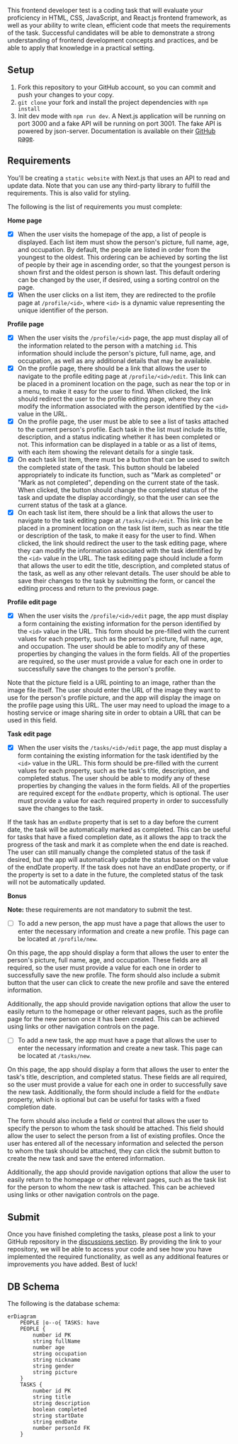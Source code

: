 This frontend developer test is a coding task that will evaluate your proficiency in HTML, CSS, JavaScript, and React.js frontend framework, as well as your ability to write clean, efficient code that meets the requirements of the task. Successful candidates will be able to demonstrate a strong understanding of frontend development concepts and practices, and be able to apply that knowledge in a practical setting.

## Setup

1. Fork this repository to your GitHub account, so you can commit and push your changes to your copy.
2. `git clone` your fork and install the project dependencies with `npm install`
3. Init dev mode with `npm run dev`. A Next.js application will be running on port 3000 and a fake API will be running on port 3001. The fake API is powered by json-server. Documentation is available on their [GitHub page](https://github.com/typicode/json-server).

## Requirements

You'll be creating a `static website` with Next.js that uses an API to read and update data. Note that you can use any third-party library to fulfill the requirements. This is also valid for styling.

The following is the list of requirements you must complete:

**Home page**
- [x] When the user visits the homepage of the app, a list of people is displayed. Each list item must show the person's picture, full name, age, and occupation. By default, the people are listed in order from the youngest to the oldest. This ordering can be achieved by sorting the list of people by their age in ascending order, so that the youngest person is shown first and the oldest person is shown last. This default ordering can be changed by the user, if desired, using a sorting control on the page.
- [x] When the user clicks on a list item, they are redirected to the profile page at `/profile/<id>`, where `<id>` is a dynamic value representing the unique identifier of the person.

**Profile page**
- [x] When the user visits the `/profile/<id>` page, the app must display all of the information related to the person with a matching `id`. This information should include the person's picture, full name, age, and occupation, as well as any additional details that may be available.
- [x] On the profile page, there should be a link that allows the user to navigate to the profile editing page at `/profile/<id>/edit`. This link can be placed in a prominent location on the page, such as near the top or in a menu, to make it easy for the user to find. When clicked, the link should redirect the user to the profile editing page, where they can modify the information associated with the person identified by the `<id>` value in the URL.
- [x] On the profile page, the user must be able to see a list of tasks attached to the current person's profile. Each task in the list must include its title, description, and a status indicating whether it has been completed or not. This information can be displayed in a table or as a list of items, with each item showing the relevant details for a single task.
- [x] On each task list item, there must be a button that can be used to switch the completed state of the task. This button should be labeled appropriately to indicate its function, such as "Mark as completed" or "Mark as not completed", depending on the current state of the task. When clicked, the button should change the completed status of the task and update the display accordingly, so that the user can see the current status of the task at a glance.
- [x] On each task list item, there should be a link that allows the user to navigate to the task editing page at `/tasks/<id>/edit`. This link can be placed in a prominent location on the task list item, such as near the title or description of the task, to make it easy for the user to find. When clicked, the link should redirect the user to the task editing page, where they can modify the information associated with the task identified by the `<id>` value in the URL. The task editing page should include a form that allows the user to edit the title, description, and completed status of the task, as well as any other relevant details. The user should be able to save their changes to the task by submitting the form, or cancel the editing process and return to the previous page.

**Profile edit page**
- [x] When the user visits the `/profile/<id>/edit` page, the app must display a form containing the existing information for the person identified by the `<id>` value in the URL. This form should be pre-filled with the current values for each property, such as the person's picture, full name, age, and occupation. The user should be able to modify any of these properties by changing the values in the form fields. All of the properties are required, so the user must provide a value for each one in order to successfully save the changes to the person's profile.

Note that the picture field is a URL pointing to an image, rather than the image file itself. The user should enter the URL of the image they want to use for the person's profile picture, and the app will display the image on the profile page using this URL. The user may need to upload the image to a hosting service or image sharing site in order to obtain a URL that can be used in this field.

**Task edit page**
- [x] When the user visits the `/tasks/<id>/edit` page, the app must display a form containing the existing information for the task identified by the `<id>` value in the URL. This form should be pre-filled with the current values for each property, such as the task's title, description, and completed status. The user should be able to modify any of these properties by changing the values in the form fields. All of the properties are required except for the `endDate` property, which is optional. The user must provide a value for each required property in order to successfully save the changes to the task.

If the task has an `endDate` property that is set to a day before the current date, the task will be automatically marked as completed. This can be useful for tasks that have a fixed completion date, as it allows the app to track the progress of the task and mark it as complete when the end date is reached. The user can still manually change the completed status of the task if desired, but the app will automatically update the status based on the value of the endDate property. If the task does not have an endDate property, or if the property is set to a date in the future, the completed status of the task will not be automatically updated.

**Bonus**

**Note:** these requirements are not mandatory to submit the test.

- [ ] To add a new person, the app must have a page that allows the user to enter the necessary information and create a new profile. This page can be located at `/profile/new`.

On this page, the app should display a form that allows the user to enter the person's picture, full name, age, and occupation. These fields are all required, so the user must provide a value for each one in order to successfully save the new profile. The form should also include a submit button that the user can click to create the new profile and save the entered information.

Additionally, the app should provide navigation options that allow the user to easily return to the homepage or other relevant pages, such as the profile page for the new person once it has been created. This can be achieved using links or other navigation controls on the page.

- [ ] To add a new task, the app must have a page that allows the user to enter the necessary information and create a new task. This page can be located at `/tasks/new`.

On this page, the app should display a form that allows the user to enter the task's title, description, and completed status. These fields are all required, so the user must provide a value for each one in order to successfully save the new task. Additionally, the form should include a field for the `endDate` property, which is optional but can be useful for tasks with a fixed completion date.

The form should also include a field or control that allows the user to specify the person to whom the task should be attached. This field should allow the user to select the person from a list of existing profiles. Once the user has entered all of the necessary information and selected the person to whom the task should be attached, they can click the submit button to create the new task and save the entered information.

Additionally, the app should provide navigation options that allow the user to easily return to the homepage or other relevant pages, such as the task list for the person to whom the new task is attached. This can be achieved using links or other navigation controls on the page.

## Submit

Once you have finished completing the tasks, please post a link to your GitHub repository in the [discussions section](https://github.com/datasketch/frontend-coding-test/discussions/1). By providing the link to your repository, we will be able to access your code and see how you have implemented the required functionality, as well as any additional features or improvements you have added. Best of luck!

## DB Schema

The following is the database schema:

```mermaid
erDiagram
    PEOPLE |o--o{ TASKS: have
    PEOPLE {
        number id PK
        string fullName
        number age
        string occupation
        string nickname
        string gender
        string picture
    }
    TASKS {
        number id PK
        string title
        string description
        boolean completed
        string startDate
        string endDate
        number personId FK
    }
```
